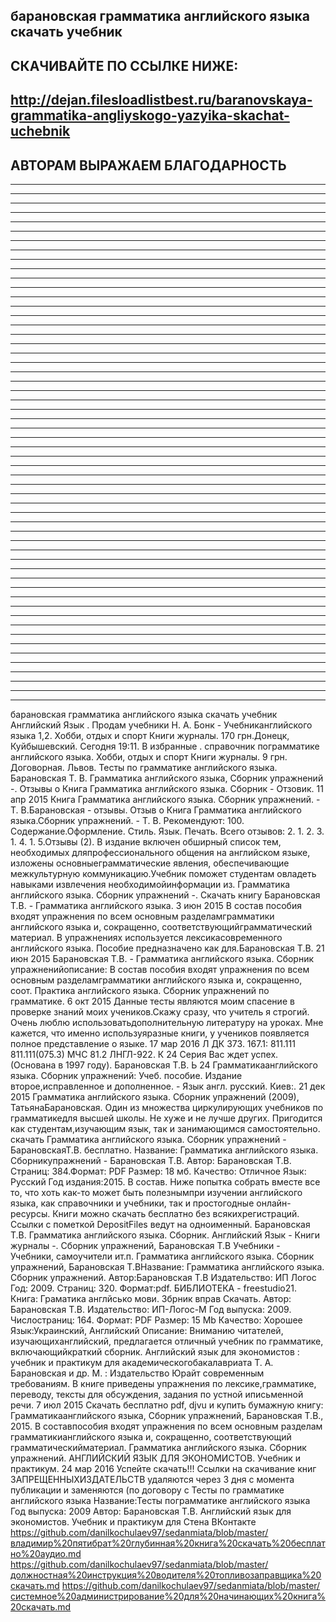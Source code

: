 барановская грамматика английского языка скачать учебник
--------------------------------------------------
СКАЧИВАЙТЕ ПО ССЫЛКЕ НИЖЕ:
--------------------------------------------------
http://dejan.filesloadlistbest.ru/baranovskaya-grammatika-angliyskogo-yazyika-skachat-uchebnik
--------------------------------------------------
АВТОРАМ ВЫРАЖАЕМ БЛАГОДАРНОСТЬ
--------------------------------------------------
--------------------------------------------------
--------------------------------------------------
--------------------------------------------------
--------------------------------------------------
--------------------------------------------------
--------------------------------------------------
--------------------------------------------------
--------------------------------------------------
--------------------------------------------------
--------------------------------------------------
--------------------------------------------------
--------------------------------------------------
--------------------------------------------------
--------------------------------------------------
--------------------------------------------------
--------------------------------------------------
--------------------------------------------------
--------------------------------------------------
--------------------------------------------------
--------------------------------------------------
--------------------------------------------------
--------------------------------------------------
--------------------------------------------------
--------------------------------------------------
--------------------------------------------------
--------------------------------------------------
--------------------------------------------------
--------------------------------------------------
--------------------------------------------------
--------------------------------------------------
--------------------------------------------------
--------------------------------------------------
--------------------------------------------------
--------------------------------------------------
--------------------------------------------------
--------------------------------------------------
--------------------------------------------------
--------------------------------------------------
--------------------------------------------------
--------------------------------------------------
--------------------------------------------------
--------------------------------------------------
--------------------------------------------------
--------------------------------------------------
--------------------------------------------------
--------------------------------------------------
--------------------------------------------------
--------------------------------------------------
--------------------------------------------------
--------------------------------------------------
--------------------------------------------------
--------------------------------------------------
--------------------------------------------------
--------------------------------------------------
--------------------------------------------------
--------------------------------------------------
барановская грамматика английского языка скачать учебник Английский Язык .  Продам учебники Н. А. Бонк - Учебниканглийского языка 1,2. Хобби, отдых и спорт  Книги  журналы. 170 грн.Донецк, Куйбышевский. Сегодня 19:11. В избранные . справочник пограмматике английского языка. Хобби, отдых и спорт  Книги  журналы. 9 грн. Договорная. Львов. Тесты по грамматике английского языка. Барановская Т. В. Грамматика английского языка, Сборник упражнений -. Отзывы о Книга Грамматика английского языка. Сборник - Отзовик. 11 апр 2015  Книга Грамматика английского языка. Сборник упражнений. - Т. В.Барановская - отзывы. Отзыв о Книга Грамматика английского языка.Сборник упражнений. - Т. В. Рекомендуют: 100. Содержание.Оформление. Стиль. Язык. Печать. Всего отзывов: 2. 1. 2. 3. 1. 4. 1. 5.Отзывы (2). В издание включен обширный список тем, необходимых дляпрофессионального общения на английском языке, изложены основныеграмматические явления, обеспечивающие межкультурную коммуникацию.Учебник поможет студентам овладеть навыками извлечения необходимойинформации из. Грамматика английского языка. Сборник упражнений -. Скачать книгу Барановская Т.В. - Грамматика английского языка. 3 июн 2015  В состав пособия входят упражнения по всем основным разделамграмматики английского языка и, сокращенно, соответствующийграмматический материал. В упражнениях используется лексикасовременного английского языка. Пособие предназначено как для.Барановская Т.В. 21 июн 2015  Барановская Т.В. - Грамматика английского языка. Сборник упражненийописание: В состав пособия входят упражнения по всем основным разделамграмматики английского языка и, сокращенно, соот. Практика английского языка. Сборник упражнений по грамматике. 6 окт 2015  Данные тесты являются моим спасение в проверке знаний моих учеников.Скажу сразу, что учитель я строгий. Очень люблю использоватьдополнительную литературу на уроках. Мне кажется, что именно используяразные книги, у учеников появляется полное представление о языке. 17 мар 2016  Л ДК 373. 167.1: 811.111  811.111(075.3) МЧС 81.2 ЛНГЛ-922. К 24 Серия Вас ждет успех. (Основана в 1997 году). Барановская Т.В. Ь 24 Грамматикаанглийского языка. Сборник упражнений: Учеб. пособие. Издание второе,исправленное и дополненное. - Язык англ. русский.  Киев:. 21 дек 2015  Грамматика английского языка. Сборник упражнений (2009), ТатьянаБарановская. Один из множества циркулирующих учебников по грамматикедля высшей школы. Не хуже и не лучше других. Пригодится как студентам,изучающим язык, так и занимающимся самостоятельно.
скачать Грамматика английского языка. Сборник упражнений - БарановскаяТ.В. бесплатно. Название: Грамматика английского языка. Сборникупражнений - Барановская Т.В. Автор: Барановская Т.В. Страниц: 384.Формат: PDF Размер: 18 мб. Качество: Отличное Язык: Русский Год издания:2015. В состав. Ниже  попытка собрать вместе все то, что хоть как-то может быть полезнымпри изучении английского языка,  как справочники и учебники, так и простогодные онлайн-ресурсы. Книги можно скачать бесплатно без всякихрегистраций. Ссылки с пометкой DepositFiles ведут на одноименный. Барановская Т.В. Грамматика английского языка. Сборник. Английский Язык - Книги  журналы -. Сборник упражнений, Барановская Т.В  Учебники - Учебники, самоучители ит.п. Грамматика английского языка. Сборник упражнений, Барановская Т.ВНазвание: Грамматика английского языка. Сборник упражнений. Автор:Барановская Т.В Издательство: ИП Логос Год: 2009. Страниц: 320. Формат:pdf. БИБЛИОТЕКА - freestudio21. Книга: Граматика англйсько мови. Збрник вправ  Скачать. Автор: Барановская Т.В. Издательство: ИП-Логос-М Год выпуска: 2009. Числостраниц: 164. Формат: PDF Размер: 15 Mb Качество: Хорошее Язык:Украинский, Английский Описание: Вниманию читателей, изучающиханглийский, предлагается отличный учебник по грамматике, включающийкраткий сборник. Английский язык для экономистов : учебник и практикум для академическогобакалавриата  Т. А. Барановская и др.  М. : Издательство Юрайт современным требованиям. В книге приведены упражнения по лексике,грамматике, переводу, тексты для обсуждения, задания по устной иписьменной речи. 7 июл 2015  Скачать бесплатно pdf, djvu и купить бумажную книгу: Грамматикаанглийского языка, Сборник упражнений, Барановская Т.В., 2015. В составпособия входят упражнения по всем основным разделам грамматикианглийского языка и, сокращенно, соответствующий грамматическийматериал. Грамматика английского языка. Сборник упражнений. АНГЛИЙСКИЙ ЯЗЫК ДЛЯ ЭКОНОМИСТОВ. Учебник и практикум. 24 мар 2016  Успейте скачать!!! Ссылки на скачивание книг ЗАПРЕЩЕННЫХИЗДАТЕЛЬСТВ удаляются через 3 дня с момента публикации и заменяются (по договору с  Тесты по грамматике английского языка Название:Тесты пограмматике английского языка Год выпуска: 2009 Автор: Барановская Т.В. Английский язык для экономистов. Учебник и практикум для
Стена  ВКонтакте
https://github.com/danilkochulaev97/sedanmiata/blob/master/владимир%20пятибрат%20глубинная%20книга%20скачать%20бесплатно%20аудио.md
https://github.com/danilkochulaev97/sedanmiata/blob/master/должностная%20инструкция%20водителя%20топливозаправщика%20скачать.md
https://github.com/danilkochulaev97/sedanmiata/blob/master/системное%20администрирование%20для%20начинающих%20книга%20скачать.md